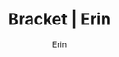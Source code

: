 ---
layout: post
author: Erin
permalink: /bracket/erin/
title: Bracket | Erin
teams: ['Gonzaga', 'Memphis', 'UConn', 'Vermont', 'Rutgers', 'Texas Tech', 'Michigan St.', 'Duke', 'Baylor', 'North Carolina', 'St. Mary`s', 'UCLA', 'Virginia Tech', 'Purdue', 'Murray St.', 'Kentucky', 'Gonzaga', 'UConn', 'Texas Tech', 'Duke', 'Baylor', 'St. Mary`s', 'Virinia Tech', 'Kentucky', 'Gonzaga', 'Texas Tech', 'Baylor', 'Kentucky', 'Gonzaga', 'Baylor', 'Gonzaga', 'Gonzaga', 'Arizona', 'Arizona', 'Auburn', 'Arizona', 'Tennessee', 'Kansas', 'Auburn', 'Arizona', 'Illinois', 'Tennessee', 'Villanova', 'Kansas', 'Providence', 'Wisconsin', 'Auburn', 'Arizona', 'Seton Hall', 'UAB', 'Illinois', 'Michigan', 'Tennessee', 'Ohio St.', 'Villanova', 'Kansas', 'Creighton', 'Iowa', 'Providence', 'LSU', 'Wisconsin', 'USC', 'Auburn']
correct: ['correct', 'correct', 'wrong', 'wrong', 'wrong', 'correct', 'correct', 'correct', 'correct', 'correct', 'correct', 'correct', 'wrong', 'correct', 'correct', 'wrong', 'correct', 'wrong', '', '', 'wrong', 'wrong', '', 'wrong', '', '', 'wrong', 'wrong', '', 'wrong', '', '', '', '', '', '', 'wrong', '', '', '', '', 'wrong', '', 'correct', 'correct', '', '', 'correct', 'wrong', 'wrong', 'correct', 'correct', 'correct', 'correct', 'correct', 'correct', 'correct', 'wrong', 'correct', 'wrong', 'correct', 'wrong', 'correct']
points: [1, 1, 0, 0, 0, 1, 1, 1, 1, 1, 1, 1, 0, 1, 1, 0, 2, 0, 0, 0, 0, 0, 0, 0, 0, 0, 0, 0, 0, 0, 0, 0, 0, 0, 0, 0, 0, 0, 0, 0, 0, 0, 0, 2, 2, 0, 0, 1, 0, 0, 1, 1, 1, 1, 1, 1, 1, 0, 1, 0, 1, 0, 1]
logo: e-av.png
---